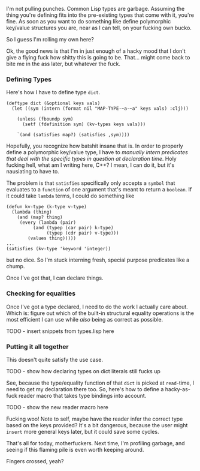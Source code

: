 I'm not pulling punches. Common Lisp types are garbage. Assuming the thing you're defining fits into the pre-existing types that come with it, you're fine. As soon as you want to do something like define polymorphic key/value structures you are, near as I can tell, on your fucking own bucko.

So I guess I'm rolling my own here?

Ok, the good news is that I'm in just enough of a hacky mood that I don't give a flying fuck how shitty this is going to be. That... might come back to bite me in the ass later, but whatever the fuck.

### Defining Types

Here's how I have to define type `dict`.

```
(deftype dict (&optional keys vals)
  (let ((sym (intern (format nil "MAP-TYPE-~a-~a" keys vals) :clj)))

    (unless (fboundp sym)
      (setf (fdefinition sym) (kv-types keys vals)))

    `(and (satisfies map?) (satisfies ,sym))))
```

Hopefully, you recognize how batshit insane that is. In order to properly define a polymorphic key/value type, I have to _manually intern predicates that deal with the specific types in question at declaration time_. Holy fucking hell, what am I writing here, C++? I mean, I can do it, but it's nausiating to have to.

The problem is that `satisfies` specifically only accepts a `symbol` that evaluates to a `function` of one argument that's meant to return a `boolean`. If it could take `lambda` terms, I could do something like

```
(defun kv-type (k-type v-type)
  (lambda (thing)
    (and (map? thing)
	 (every (lambda (pair)
		  (and (typep (car pair) k-type)
		       (typep (cdr pair) v-type)))
		(values thing)))))
...
(satisfies (kv-type 'keyword 'integer))
```

but no dice. So I'm stuck interning fresh, special purpose predicates like a chump.

Once I've got that, I can declare things.

### Checking for equalities

Once I've got a type declared, I need to do the work I actually care about. Which is: figure out which of the built-in structural equality operations is the most efficient I can use while _also_ being as correct as possible.

TODO - insert snippets from types.lisp here

### Putting it all together

This doesn't quite satisfy the use case.

TODO - show how declaring types on dict literals still fucks up

See, because the type/equality function of that `dict` is picked at `read`-time, I need to get my declaration there too. So, here's how to define a hacky-as-fuck reader macro that takes type bindings into account.

TODO - show the new reader macro here

Fucking woo! Note to self, maybe have the reader infer the correct type based on the keys provided? It's a bit dangerous, because the user might `insert` more general keys later, but it could save some cycles.

That's all for today, motherfuckers. Next time, I'm profiling garbage, and seeing if this flaming pile is even worth keeping around.

Fingers crossed, yeah?
